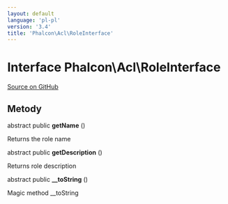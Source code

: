 ```yaml
---
layout: default
language: 'pl-pl'
version: '3.4'
title: 'Phalcon\Acl\RoleInterface'
---
```


# Interface **Phalcon\Acl\RoleInterface**

<a href="https://github.com/phalcon/cphalcon/tree/v3.4.0/phalcon/acl/roleinterface.zep" class="btn btn-default btn-sm">Source on GitHub</a>

## Metody

abstract public **getName** ()

Returns the role name

abstract public **getDescription** ()

Returns role description

abstract public **__toString** ()

Magic method __toString